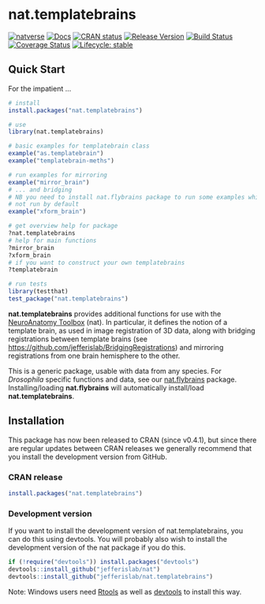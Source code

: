 # nat.templatebrains
<!-- badges: start -->
[![natverse](https://img.shields.io/badge/natverse-Part%20of%20the%20natverse-a241b6)](https://natverse.github.io)
[![Docs](https://img.shields.io/badge/docs-100%25-brightgreen.svg)](https://jefferislab.github.io/nat.templatebrains/reference/)
[![CRAN status](https://www.r-pkg.org/badges/version/nat.templatebrains)](https://CRAN.R-project.org/package=nat.templatebrains)
[![Release Version](https://img.shields.io/github/release/jefferislab/nat.templatebrains.svg)](https://github.com/jefferislab/nat.templatebrains/releases/latest) 
[![Build Status](https://travis-ci.org/jefferislab/nat.templatebrains.svg)](https://travis-ci.org/jefferislab/nat.templatebrains)
[![Coverage Status](https://img.shields.io/coveralls/jefferislab/nat.templatebrains.svg)](https://coveralls.io/r/jefferislab/nat.templatebrains?branch=master)
[![Lifecycle: stable](https://img.shields.io/badge/lifecycle-stable-brightgreen.svg)](https://www.tidyverse.org/lifecycle/#stable)
<!-- badges: end -->

## Quick Start

For the impatient ...

```r
# install
install.packages("nat.templatebrains")

# use
library(nat.templatebrains)

# basic examples for templatebrain class
example("as.templatebrain")
example("templatebrain-meths")

# run examples for mirroring
example("mirror_brain")
# ... and bridging
# NB you need to install nat.flybrains package to run some examples which are
# not run by default
example("xform_brain")

# get overview help for package
?nat.templatebrains
# help for main functions
?mirror_brain
?xform_brain
# if you want to construct your own templatebrains
?templatebrain

# run tests
library(testthat)
test_package("nat.templatebrains")
```

**nat.templatebrains** provides additional functions for use with the [NeuroAnatomy Toolbox](https://github.com/jefferis/nat) (nat). In particular, it defines the notion of a template brain, as used in image registration of 3D data, along with bridging registrations between template brains (see https://github.com/jefferislab/BridgingRegistrations) and mirroring registrations from one brain hemisphere to the other.

This is a generic package, usable with data from any species. For _Drosophila_ specific functions and data, see our [nat.flybrains](https://github.com/jefferislab/nat.flybrains) package. Installing/loading **nat.flybrains** will automatically
install/load **nat.templatebrains**.

## Installation
This package has now been released to CRAN (since v0.4.1), but since there are 
regular updates between CRAN releases we generally recommend that you install 
the development version from GitHub.

### CRAN release
```r
install.packages("nat.templatebrains")
```

### Development version
If you want to install the development version of nat.templatebrains, you can do
this using devtools. You will probably also wish to install the development
version of the nat package if you do this.

```r
if (!require("devtools")) install.packages("devtools")
devtools::install_github("jefferislab/nat")
devtools::install_github("jefferislab/nat.templatebrains")
```

Note: Windows users need [Rtools](http://www.murdoch-sutherland.com/Rtools/) as 
well as [devtools](https://CRAN.R-project.org/package=devtools) to install this way.
